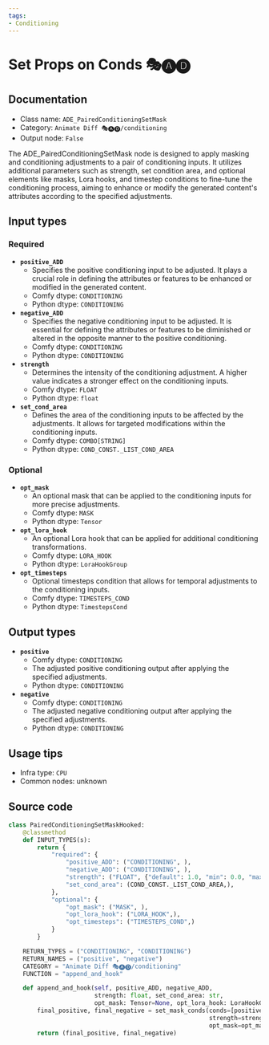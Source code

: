 ```yaml
---
tags:
- Conditioning
---
```


# Set Props on Conds 🎭🅐🅓
## Documentation
- Class name: `ADE_PairedConditioningSetMask`
- Category: `Animate Diff 🎭🅐🅓/conditioning`
- Output node: `False`

The ADE_PairedConditioningSetMask node is designed to apply masking and conditioning adjustments to a pair of conditioning inputs. It utilizes additional parameters such as strength, set condition area, and optional elements like masks, Lora hooks, and timestep conditions to fine-tune the conditioning process, aiming to enhance or modify the generated content's attributes according to the specified adjustments.
## Input types
### Required
- **`positive_ADD`**
    - Specifies the positive conditioning input to be adjusted. It plays a crucial role in defining the attributes or features to be enhanced or modified in the generated content.
    - Comfy dtype: `CONDITIONING`
    - Python dtype: `CONDITIONING`
- **`negative_ADD`**
    - Specifies the negative conditioning input to be adjusted. It is essential for defining the attributes or features to be diminished or altered in the opposite manner to the positive conditioning.
    - Comfy dtype: `CONDITIONING`
    - Python dtype: `CONDITIONING`
- **`strength`**
    - Determines the intensity of the conditioning adjustment. A higher value indicates a stronger effect on the conditioning inputs.
    - Comfy dtype: `FLOAT`
    - Python dtype: `float`
- **`set_cond_area`**
    - Defines the area of the conditioning inputs to be affected by the adjustments. It allows for targeted modifications within the conditioning inputs.
    - Comfy dtype: `COMBO[STRING]`
    - Python dtype: `COND_CONST._LIST_COND_AREA`
### Optional
- **`opt_mask`**
    - An optional mask that can be applied to the conditioning inputs for more precise adjustments.
    - Comfy dtype: `MASK`
    - Python dtype: `Tensor`
- **`opt_lora_hook`**
    - An optional Lora hook that can be applied for additional conditioning transformations.
    - Comfy dtype: `LORA_HOOK`
    - Python dtype: `LoraHookGroup`
- **`opt_timesteps`**
    - Optional timesteps condition that allows for temporal adjustments to the conditioning inputs.
    - Comfy dtype: `TIMESTEPS_COND`
    - Python dtype: `TimestepsCond`
## Output types
- **`positive`**
    - Comfy dtype: `CONDITIONING`
    - The adjusted positive conditioning output after applying the specified adjustments.
    - Python dtype: `CONDITIONING`
- **`negative`**
    - Comfy dtype: `CONDITIONING`
    - The adjusted negative conditioning output after applying the specified adjustments.
    - Python dtype: `CONDITIONING`
## Usage tips
- Infra type: `CPU`
- Common nodes: unknown


## Source code
```python
class PairedConditioningSetMaskHooked:
    @classmethod
    def INPUT_TYPES(s):
        return {
            "required": {
                "positive_ADD": ("CONDITIONING", ),
                "negative_ADD": ("CONDITIONING", ),
                "strength": ("FLOAT", {"default": 1.0, "min": 0.0, "max": 10.0, "step": 0.01}),
                "set_cond_area": (COND_CONST._LIST_COND_AREA,),
            },
            "optional": {
                "opt_mask": ("MASK", ),
                "opt_lora_hook": ("LORA_HOOK",),
                "opt_timesteps": ("TIMESTEPS_COND",)
            }
        }

    RETURN_TYPES = ("CONDITIONING", "CONDITIONING")
    RETURN_NAMES = ("positive", "negative")
    CATEGORY = "Animate Diff 🎭🅐🅓/conditioning"
    FUNCTION = "append_and_hook"

    def append_and_hook(self, positive_ADD, negative_ADD,
                        strength: float, set_cond_area: str,
                        opt_mask: Tensor=None, opt_lora_hook: LoraHookGroup=None, opt_timesteps: TimestepsCond=None):
        final_positive, final_negative = set_mask_conds(conds=[positive_ADD, negative_ADD],
                                                        strength=strength, set_cond_area=set_cond_area,
                                                        opt_mask=opt_mask, opt_lora_hook=opt_lora_hook, opt_timesteps=opt_timesteps)
        return (final_positive, final_negative)

```
